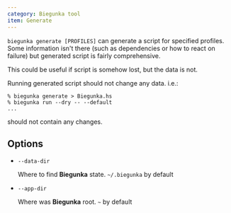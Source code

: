 ```yaml
---
category: Biegunka tool
item: Generate
---
```


`biegunka generate [PROFILES]` can generate a script for specified profiles.
Some information isn't there (such as dependencies or how to react on failure) but generated script
is fairly comprehensive.

This could be useful if script is somehow lost, but the data is not.

Running generated script should not change any data. i.e.:

```shell
% biegunka generate > Biegunka.hs
% biegunka run --dry -- --default
...
```

should not contain any changes.

## Options

  * `--data-dir`

	Where to find __Biegunka__ state. `~/.biegunka` by default

  * `--app-dir`

	Where was __Biegunka__ root. `~` by default
